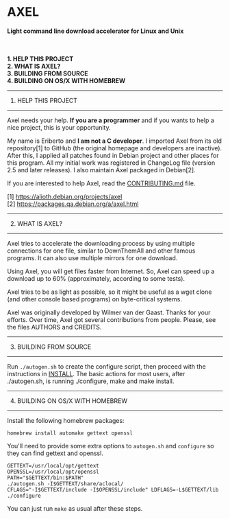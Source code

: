 # AXEL
**Light command line download accelerator for Linux and Unix**


<br><br>
**1. HELP THIS PROJECT**<br>
**2. WHAT IS AXEL?**<br>
**3. BUILDING FROM SOURCE**<br>
**4. BUILDING ON OS/X WITH HOMEBREW**<br>



--------------------
1. HELP THIS PROJECT
--------------------

Axel needs your help. **If you are a programmer** and if you wants to
help a nice project, this is your opportunity.

My name is Eriberto and **I am not a C developer**. I imported Axel from
its old repository[1] to GitHub (the original homepage and developers
are inactive). After this, I applied all patches found in Debian project
and other places for this program. All my initial work was registered in
ChangeLog file (version 2.5 and later releases). I also maintain Axel
packaged in Debian[2].

If you are interested to help Axel, read the [CONTRIBUTING.md](CONTRIBUTING.md) file.

[1] https://alioth.debian.org/projects/axel<br>
[2] https://packages.qa.debian.org/a/axel.html<br>


----------------
2. WHAT IS AXEL?
----------------

Axel tries to accelerate the downloading process by using multiple
connections for one file, similar to DownThemAll and other famous
programs. It can also use multiple mirrors for one download.

Using Axel, you will get files faster from Internet. So, Axel can
speed up a download up to 60% (approximately, according to some tests).

Axel tries to be as light as possible, so it might be useful as a
wget clone (and other console based programs) on byte-critical systems.

Axel was originally developed by Wilmer van der Gaast. Thanks for your
efforts. Over time, Axel got several contributions from people. Please,
see the files AUTHORS and CREDITS.


-----------------------
3. BUILDING FROM SOURCE
-----------------------

Run `./autogen.sh` to create the configure script, then proceed with the
instructions in [INSTALL](INSTALL). The basic actions for most users,
after ./autogen.sh, is running ./configure, make and make install.


---------------------------------
4. BUILDING ON OS/X WITH HOMEBREW
---------------------------------

Install the following homebrew packages:

  `homebrew install automake gettext openssl`

You'll need to provide some extra options to `autogen.sh` and `configure`
so they can find gettext and openssl.

```shell
GETTEXT=/usr/local/opt/gettext
OPENSSL=/usr/local/opt/openssl
PATH="$GETTEXT/bin:$PATH"
./autogen.sh -I$GETTEXT/share/aclocal/
CFLAGS="-I$GETTEXT/include -I$OPENSSL/include" LDFLAGS=-L$GETTEXT/lib ./configure
```

You can just run `make` as usual after these steps.
